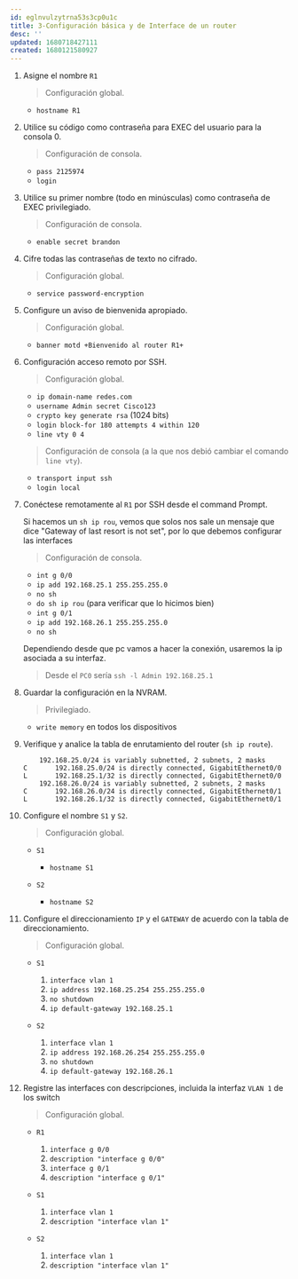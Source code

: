 ```yaml
---
id: eglnvulzytrna53s3cp0u1c
title: 3-Configuración básica y de Interface de un router
desc: ''
updated: 1680718427111
created: 1680121580927
---
```


1. Asigne el nombre `R1`

    > Configuración global.

    - `hostname R1`

2. Utilice su código como contraseña para EXEC del usuario para la consola 0.

    > Configuración de consola.

    - `pass 2125974`
    - `login`

3. Utilice su primer nombre (todo en minúsculas) como contraseña de EXEC privilegiado.

    > Configuración de consola.

    - `enable secret brandon`

4. Cifre todas las contraseñas de texto no cifrado.

    > Configuración global.

    - `service password-encryption`

5. Configure un aviso de bienvenida apropiado.

    > Configuración global.

    - `banner motd +Bienvenido al router R1+`

6. Configuración acceso remoto por SSH.

    > Configuración global.

    - `ip domain-name redes.com`
    - `username Admin secret Cisco123`
    - `crypto key generate rsa` (1024 bits)
    - `login block-for 180 attempts 4 within 120`
    - `line vty 0 4`

    > Configuración de consola (a la que nos debió cambiar el comando `line vty`).

    - `transport input ssh`
    - `login local`

7. Conéctese remotamente al `R1` por SSH desde el command Prompt.

    Si hacemos un `sh ip rou`, vemos que solos nos sale un mensaje que dice "Gateway of last resort is not set", por lo que debemos configurar las interfaces

    > Configuración de consola.

    - `int g 0/0`
    - `ip add 192.168.25.1 255.255.255.0`
    - `no sh`
    - `do sh ip rou` (para verificar que lo hicimos bien)
    - `int g 0/1`
    - `ip add 192.168.26.1 255.255.255.0`
    - `no sh`

    Dependiendo desde que pc vamos a hacer la conexión, usaremos la ip asociada a su interfaz.

    > Desde el `PC0` sería `ssh -l Admin 192.168.25.1`

8. Guardar la configuración en la NVRAM.

    > Privilegiado.

    - `write memory` en todos los dispositivos

9. Verifique y analice la tabla de enrutamiento del router (`sh ip route`).

    ```
        192.168.25.0/24 is variably subnetted, 2 subnets, 2 masks
    C       192.168.25.0/24 is directly connected, GigabitEthernet0/0
    L       192.168.25.1/32 is directly connected, GigabitEthernet0/0
        192.168.26.0/24 is variably subnetted, 2 subnets, 2 masks
    C       192.168.26.0/24 is directly connected, GigabitEthernet0/1
    L       192.168.26.1/32 is directly connected, GigabitEthernet0/1
    ```

10. Configure el nombre `S1` y `S2`.

    >  Configuración global.

    - `S1`

        - `hostname S1`

    - `S2`

        - `hostname S2`

11. Configure el direccionamiento `IP` y el `GATEWAY` de acuerdo con la tabla de direccionamiento.

    >  Configuración global.

    - `S1`

        1. `interface vlan 1`
        2. `ip address 192.168.25.254 255.255.255.0`
        3. `no shutdown`
        4. `ip default-gateway 192.168.25.1`

    - `S2`

        1. `interface vlan 1`
        2. `ip address 192.168.26.254 255.255.255.0`
        3. `no shutdown`
        4. `ip default-gateway 192.168.26.1`

12. Registre las interfaces con descripciones, incluida la interfaz `VLAN 1` de los switch

    >  Configuración global.

    - `R1`

        1. `interface g 0/0`
        2. `description "interface g 0/0"`
        3. `interface g 0/1`
        4. `description "interface g 0/1"`


    - `S1`

        1. `interface vlan 1`
        2. `description "interface vlan 1"`

    - `S2`

        1. `interface vlan 1`
        2. `description "interface vlan 1"`